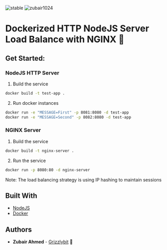 ![stable](https://img.shields.io/badge/build-stable-green) ![zubair1024](https://img.shields.io/badge/author-zubair1024-cyan)

# Dockerized HTTP NodeJS Server Load Balance with NGINX 🐳

## Get Started:

### NodeJS HTTP Server

1. Build the service

```bash
docker build -t test-app .
```
2. Run docker instances

```bash
docker run -e "MESSAGE=First" -p 8081:8080 -d test-app
docker run -e "MESSAGE=Second" -p 8082:8080 -d test-app
```

### NGINX Server

1. Build the service

```bash
docker build -t nginx-server .
```

2. Run the service
```bash
docker run -p 8080:80 -d nginx-server
```

Note: The load balancing strategy is using IP hashing to maintain sessions

## Built With

- [NodeJS](https://nodejs.org/en/)
- [Docker](https://www.docker.com/)

## Authors

- **Zubair Ahmed** - [Grizzlybit](https://grizzlybit.info) 👋


